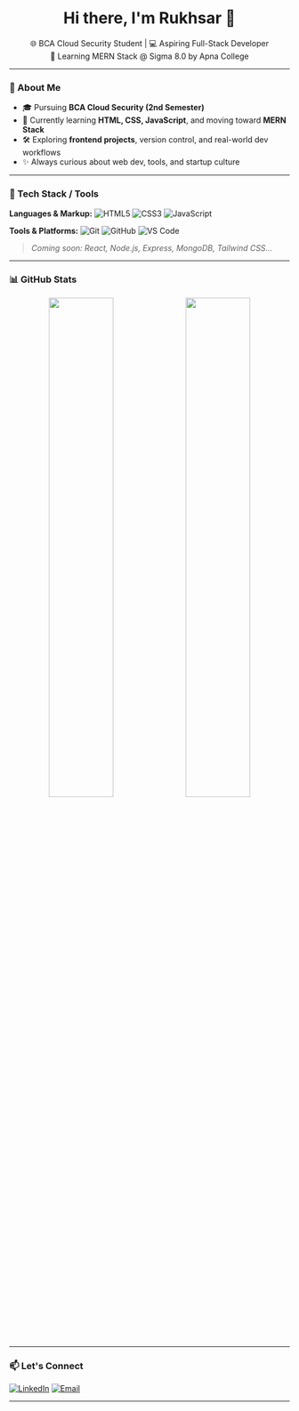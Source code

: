 <h1 align="center">Hi there, I'm Rukhsar 👋</h1>

<p align="center">
🌐 BCA Cloud Security Student | 💻 Aspiring Full-Stack Developer <br/>
🚀 Learning MERN Stack @ Sigma 8.0 by Apna College
</p>

---

### 🚀 About Me

- 🎓 Pursuing **BCA Cloud Security (2nd Semester)**
- 🌱 Currently learning **HTML, CSS, JavaScript**, and moving toward **MERN Stack**
- 🛠️ Exploring **frontend projects**, version control, and real-world dev workflows
- ✨ Always curious about web dev, tools, and startup culture

---

### 🧠 Tech Stack / Tools

**Languages & Markup:**
![HTML5](https://img.shields.io/badge/HTML5-E34F26?style=flat&logo=html5&logoColor=white)
![CSS3](https://img.shields.io/badge/CSS3-1572B6?style=flat&logo=css3&logoColor=white)
![JavaScript](https://img.shields.io/badge/JavaScript-F7DF1E?style=flat&logo=javascript&logoColor=black)

**Tools & Platforms:**
![Git](https://img.shields.io/badge/Git-F05032?style=flat&logo=git&logoColor=white)
![GitHub](https://img.shields.io/badge/GitHub-100000?style=flat&logo=github&logoColor=white)
![VS Code](https://img.shields.io/badge/VSCode-007ACC?style=flat&logo=visual-studio-code&logoColor=white)

> *Coming soon: React, Node.js, Express, MongoDB, Tailwind CSS...*

---

### 📊 GitHub Stats

<p align="center">
  <img src="https://github-readme-stats.vercel.app/api?username=Rukhsar2305&show_icons=true&theme=radical" width="48%" />
  <img src="https://github-readme-streak-stats.herokuapp.com/?user=Rukhsar2305&theme=radical" width="48%" />
</p>

---

### 📫 Let's Connect

[![LinkedIn](https://img.shields.io/badge/LinkedIn-blue?style=flat-square&logo=linkedin&logoColor=white)](https://www.linkedin.com/in/rukhsarbano23/)
[![Email](https://img.shields.io/badge/Gmail-D14836?style=flat-square&logo=gmail&logoColor=white)](mailto:afsanabegum6430@gmail.com)

---

<!-- Optional Badges (you can update these when you earn them) -->
<!--
### 🏅 Certifications

![Postman](https://img.shields.io/badge/Postman%20Student%20Expert-orange?style=flat-square&logo=postman)
-->

<!--
**Rukhsar2305/Rukhsar2305** is a ✨ _special_ ✨ repository because its `README.md` (this file) appears on your GitHub profile.

Here are some ideas to get you started:

- 🔭 I’m currently working on ...
- 🌱 I’m currently learning ...
- 👯 I’m looking to collaborate on ...
- 🤔 I’m looking for help with ...
- 💬 Ask me about ...
- 📫 How to reach me: ...
- 😄 Pronouns: ...
- ⚡ Fun fact: ...
-->
